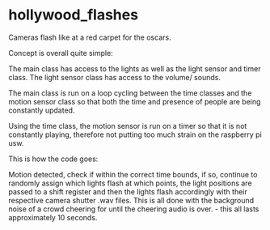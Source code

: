 # hollywood_flashes
Cameras flash like at a red carpet for the oscars. 

Concept is overall quite simple:

The main class has access to the lights as well as the light sensor and timer class. 
The light sensor class has access to the volume/ sounds.

The main class is run on a loop cycling between the time classes and the 
motion sensor class so that both the time and presence of people are being 
constantly updated. 

Using the time class, the motion sensor is run on a timer so that it is not constantly playing, 
therefore not putting too much strain on the raspberry pi usw. 

This is how the code goes:

Motion detected, check if within the correct time bounds, if so, continue to 
randomly assign which lights flash at which points, the light positions are passed
to a shift register and then the lights flash accordingly with their respective 
camera shutter .wav files. This is all done with the background noise of a crowd cheering
for until the cheering audio is over. - this all lasts approximately 10 seconds. 
